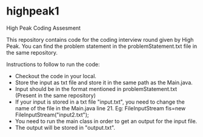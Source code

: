 # highpeak1
High Peak Coding Assesment

This repository contains code for the coding interview round given by High Peak. You can find the problem statement in the problemStatement.txt file in the same repository.

Instructions to follow to run the code:
- Checkout the code in your local.
- Store the input as txt file and store it in the same path as the Main.java.
- Input should be in the format mentioned in problemStatement.txt (Present in the same repository)
- If your input is stored in a txt file "input.txt", you need to change the name of the file in the Main.java line 21. Eg: 
        FileInputStream fis=new FileInputStream("input2.txt");       
- You need to run the main class in order to get an output for the input file.
- The output will be stored in "output.txt".
